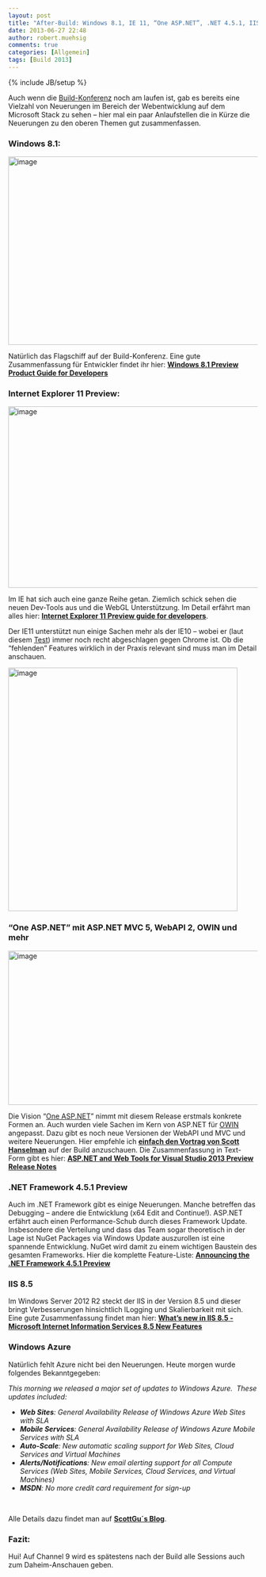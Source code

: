 ```yaml
---
layout: post
title: "After-Build: Windows 8.1, IE 11, “One ASP.NET”, .NET 4.5.1, IIS 8.5, VS 2013 & Azure"
date: 2013-06-27 22:48
author: robert.muehsig
comments: true
categories: [Allgemein]
tags: [Build 2013]
---
```

{% include JB/setup %}
<p>Auch wenn die <a href="http://www.buildwindows.com/">Build-Konferenz</a> noch am laufen ist, gab es bereits eine Vielzahl von Neuerungen im Bereich der Webentwicklung auf dem Microsoft Stack zu sehen – hier mal ein paar Anlaufstellen die in Kürze die Neuerungen zu den oberen Themen gut zusammenfassen.</p> <h3>Windows 8.1:</h3> <p><a href="http://msdn.microsoft.com/en-us/windows/apps/bg184615.aspx"><img title="image" style="border-top: 0px; border-right: 0px; border-bottom: 0px; border-left: 0px; display: inline" border="0" alt="image" src="{{BASE_PATH}}/assets/wp-images/image1860.png" width="589" height="380"></a> </p> <p>Natürlich das Flagschiff auf der Build-Konferenz. Eine gute Zusammenfassung für Entwickler findet ihr hier: <a href="http://msdn.microsoft.com/en-us/windows/apps/bg184615.aspx"><strong>Windows 8.1 Preview Product Guide for Developers</strong></a></p> <p></p> <p></p> <h3>Internet Explorer 11 Preview:</h3> <p><a href="http://msdn.microsoft.com/library/ie/bg182636(v=vs.85)"><img title="image" style="border-top: 0px; border-right: 0px; border-bottom: 0px; border-left: 0px; display: inline" border="0" alt="image" src="{{BASE_PATH}}/assets/wp-images/image1861.png" width="585" height="366"></a> </p> <p>Im IE hat sich auch eine ganze Reihe getan. Ziemlich schick sehen die neuen Dev-Tools aus und die WebGL Unterstützung. Im Detail erfährt man alles hier: <a href="http://msdn.microsoft.com/library/ie/bg182636(v=vs.85)"><strong>Internet Explorer 11 Preview guide for developers</strong></a>. </p> <p>Der IE11 unterstützt nun einige Sachen mehr als der IE10 – wobei er (laut diesem <a href="http://html5test.com/compare/browser/ie10/ie11/chrome27.html">Test</a>) immer noch recht abgeschlagen gegen Chrome ist. Ob die “fehlenden” Features wirklich in der Praxis relevant sind muss man im Detail anschauen.</p> <p><a href="http://html5test.com/compare/browser/ie10/ie11/chrome27.html"><img title="image" style="border-top: 0px; border-right: 0px; border-bottom: 0px; border-left: 0px; display: inline" border="0" alt="image" src="{{BASE_PATH}}/assets/wp-images/image1862.png" width="463" height="491"></a> </p> <h3>“One ASP.NET” mit ASP.NET MVC 5, WebAPI 2, OWIN und mehr</h3> <p><a href="http://www.asp.net/vnext/overview/latest/release-notes"><img title="image" style="border-top: 0px; border-right: 0px; border-bottom: 0px; border-left: 0px; display: inline" border="0" alt="image" src="{{BASE_PATH}}/assets/wp-images/image1863.png" width="522" height="311"></a> </p> <p>Die Vision “<a href="http://www.asp.net/vnext/overview/latest/release-notes#TOC6">One ASP.NET</a>” nimmt mit diesem Release erstmals konkrete Formen an. Auch wurden viele Sachen im Kern von ASP.NET für <a href="http://www.asp.net/vnext/overview/latest/release-notes#TOC7">OWIN</a> angepasst. Dazu gibt es noch neue Versionen der WebAPI und MVC und weitere Neuerungen. Hier empfehle ich <a href="http://channel9.msdn.com/Events/Build/2013/2-546"><strong>einfach den Vortrag von Scott Hanselman</strong></a> auf der Build anzuschauen. Die Zusammenfassung in Text-Form gibt es hier: <a title="http://www.asp.net/vnext/overview/latest/release-notes" href="http://www.asp.net/vnext/overview/latest/release-notes"><strong>ASP.NET and Web Tools for Visual Studio 2013 Preview Release Notes</strong></a></p> <h3>.NET Framework 4.5.1 Preview</h3> <p>Auch im .NET Framework gibt es einige Neuerungen. Manche betreffen das Debugging – andere die Entwicklung (x64 Edit and Continue!). ASP.NET erfährt auch einen Performance-Schub durch dieses Framework Update. Insbesondere die Verteilung und dass das Team sogar theoretisch in der Lage ist NuGet Packages via Windows Update auszurollen ist eine spannende Entwicklung. NuGet wird damit zu einem wichtigen Baustein des gesamten Frameworks. Hier die komplette Feature-Liste: <a href="http://blogs.msdn.com/b/dotnet/archive/2013/06/26/announcing-the-net-framework-4-5-1-preview.aspx"><strong>Announcing the .NET Framework 4.5.1 Preview</strong></a></p> <h3>IIS 8.5</h3> <p>Im Windows Server 2012 R2 steckt der IIS in der Version 8.5 und dieser bringt Verbesserungen hinsichtlich lLogging und Skalierbarkeit mit sich. Eine gute Zusammenfassung findet man hier: <strong><a href="http://blogs.msdn.com/b/benjaminperkins/archive/2013/06/25/what-s-new-in-iis-8-5.aspx">What’s new in IIS 8.5 - Microsoft Internet Information Services 8.5 New Features</a></strong></p> <h3>Windows Azure</h3> <p>Natürlich fehlt Azure nicht bei den Neuerungen. Heute morgen wurde folgendes Bekanntgegeben:</p> <p><em>This morning we released a major set of updates to Windows Azure.&nbsp; These updates included:</em> <ul> <li><em><strong>Web Sites</strong>: General Availability Release of Windows Azure Web Sites with SLA </em> <li><em><strong>Mobile Services</strong>: General Availability Release of Windows Azure Mobile Services with SLA </em> <li><em><strong>Auto-Scale</strong>: New automatic scaling support for Web Sites, Cloud Services and Virtual Machines </em> <li><em><strong>Alerts/Notifications</strong>: New email alerting support for all Compute Services (Web Sites, Mobile Services, Cloud Services, and Virtual Machines) </em> <li><em><strong>MSDN</strong>: No more credit card requirement for sign-up</em></li></ul> <p><em></em>&nbsp;</p> <p>Alle Details dazu findet man auf <a href="http://weblogs.asp.net/scottgu/archive/2013/06/27/windows-azure-general-availability-release-of-web-sites-mobile-services-new-autoscale-alerts-support-no-credit-card-needed-for-msdn-subscribers.aspx"><strong>ScottGu´s Blog</strong></a>.</p> <h3>Fazit:</h3> <p>Hui! Auf Channel 9 wird es spätestens nach der Build alle Sessions auch zum Daheim-Anschauen geben.</p>
